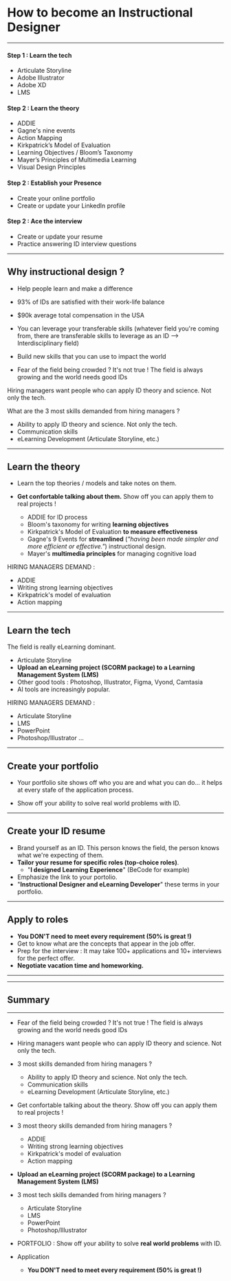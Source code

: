# How to become an Instructional Designer

---

#### Step 1 : Learn the tech

- Articulate Storyline
- Adobe Illustrator
- Adobe XD
- LMS

#### Step 2 : Learn the theory

- ADDIE
- Gagne's nine events
- Action Mapping
- Kirkpatrick’s Model of Evaluation
- Learning Objectives / Bloom’s Taxonomy
- Mayer’s Principles of Multimedia Learning
- Visual Design Principles

#### Step 2 : Establish your Presence

- Create your online portfolio
- Create or update your LinkedIn profile

#### Step 2 : Ace the interview

- Create or update your resume
- Practice answering ID interview questions

---

## Why instructional design ?

- Help people learn and make a difference

- 93% of IDs are satisfied with their work-life balance

- $90k average total compensation in the USA

- You can leverage your transferable skills (whatever field you're coming from, there are transferable skills to leverage as an ID --> Interdisciplinary field)

- Build new skills that you can use to impact the world

- Fear of the field being crowded ? It's not true ! The field is always growing and the world needs good IDs

Hiring managers want people who can apply ID theory and science. Not only the tech.

What are the 3 most skills demanded from hiring managers ?

- Ability to apply ID theory and science. Not only the tech.
- Communication skills
- eLearning Development (Articulate Storyline, etc.)

---

## Learn the theory

- Learn the top theories / models and take notes on them.
- **Get confortable talking about them.** Show off you can apply them to real projects !

  - ADDIE for ID process
  - Bloom's taxonomy for writing **learning objectives**
  - Kirkpatrick's Model of Evaluation **to measure effectiveness**
  - Gagne's 9 Events for **streamlined** (_"having been made simpler and more efficient or effective."_) instructional design.
  - Mayer's **multimedia principles** for managing cognitive load

HIRING MANAGERS DEMAND :

- ADDIE
- Writing strong learning objectives
- Kirkpatrick's model of evaluation
- Action mapping

---

## Learn the tech

The field is really eLearning dominant.

- Articulate Storyline
- **Upload an eLearning project (SCORM package) to a Learning Management System (LMS)**
- Other good tools : Photoshop, Illustrator, Figma, Vyond, Camtasia
- AI tools are increasingly popular.

HIRING MANAGERS DEMAND :

- Articulate Storyline
- LMS
- PowerPoint
- Photoshop/Illustrator
  ...

---

## Create your portfolio

- Your portfolio site shows off who you are and what you can do... it helps at every stafe of the application process.

- Show off your ability to solve real world problems with ID.

[](devlinpeck.com/showase)

---

## Create your ID resume

- Brand yourself as an ID. This person knows the field, the person knows what we're expecting of them.
- **Tailor your resume for specific roles (top-choice roles)**.
  - "**I designed Learning Experience**" (BeCode for example)
- Emphasize the link to your portolio.
- "**Instructional Designer and eLearning Developer**" these terms in your portfolio.

---

## Apply to roles

- **You DON'T need to meet every requirement (50% is great !)**
- Get to know what are the concepts that appear in the job offer.
- Prep for the interview : It may take 100+ applications and 10+ interviews for the perfect offer.
- **Negotiate vacation time and homeworking.**

---

---

## Summary

---

- Fear of the field being crowded ? It's not true ! The field is always growing and the world needs good IDs

- Hiring managers want people who can apply ID theory and science. Not only the tech.

- 3 most skills demanded from hiring managers ?

  - Ability to apply ID theory and science. Not only the tech.
  - Communication skills
  - eLearning Development (Articulate Storyline, etc.)

- Get confortable talking about the theory. Show off you can apply them to real projects !

- 3 most theory skills demanded from hiring managers ?

  - ADDIE
  - Writing strong learning objectives
  - Kirkpatrick's model of evaluation
  - Action mapping

- **Upload an eLearning project (SCORM package) to a Learning Management System (LMS)**

- 3 most tech skills demanded from hiring managers ?

  - Articulate Storyline
  - LMS
  - PowerPoint
  - Photoshop/Illustrator

- PORTFOLIO : Show off your ability to solve **real world problems** with ID.

- Application
  - **You DON'T need to meet every requirement (50% is great !)**
